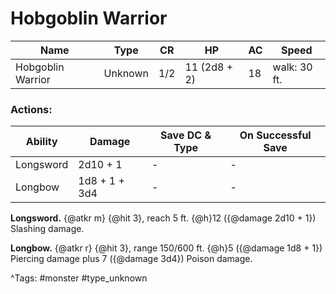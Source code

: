 # Hobgoblin Warrior

| Name | Type | CR | HP | AC | Speed |
|------|------|----|----|----|-------|
| Hobgoblin Warrior | Unknown | 1/2 | 11 (2d8 + 2) | 18 | walk: 30 ft. |

### Actions:

| Ability | Damage | Save DC & Type | On Successful Save |
|---------|--------|----------------|--------------------|
| Longsword | 2d10 + 1 | - | - |
| Longbow | 1d8 + 1 + 3d4 | - | - |


**Longsword.** {@atkr m} {@hit 3}, reach 5 ft. {@h}12 ({@damage 2d10 + 1}) Slashing damage.

**Longbow.** {@atkr r} {@hit 3}, range 150/600 ft. {@h}5 ({@damage 1d8 + 1}) Piercing damage plus 7 ({@damage 3d4}) Poison damage.

^Tags: #monster #type_unknown